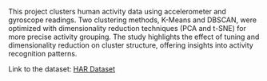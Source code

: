 This project clusters human activity data using accelerometer and gyroscope readings. 
Two clustering methods, K-Means and DBSCAN, were optimized with dimensionality reduction 
techniques (PCA and t-SNE) for more precise activity grouping. The study highlights the 
effect of tuning and dimensionality reduction on cluster structure, offering insights into 
activity recognition patterns.


Link to the dataset: [HAR Dataset](https://archive.ics.uci.edu/ml/datasets/Human+Activity+Recognition+Using+Smartphones)
